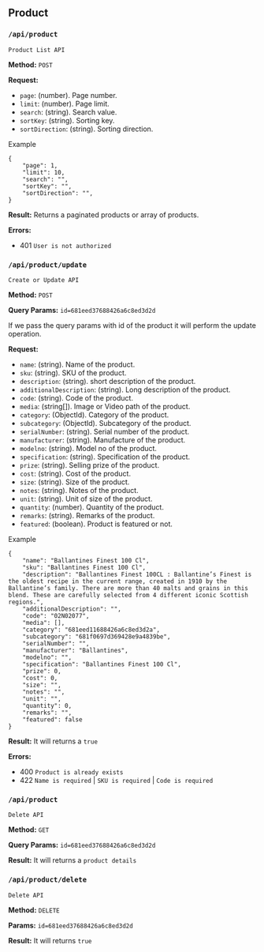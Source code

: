 ## Product

### `/api/product`

`Product List API`

**Method:** `POST`

**Request:**

- `page`: (number). Page number.
- `limit`: (number). Page limit.
- `search`: (string). Search value.
- `sortKey`: (string). Sorting key.
- `sortDirection`: (string). Sorting direction.

Example

```
{
	"page": 1,
	"limit": 10,
	"search": "",
	"sortKey": "",
	"sortDirection": "",
}
```

**Result:** Returns a paginated products or array of products.

**Errors:**

- 401 `User is not authorized`

### `/api/product/update`

`Create or Update API`

**Method:** `POST`

**Query Params:** `id=681eed37688426a6c8ed3d2d`

If we pass the query params with id of the product it will perform the update operation.

**Request:**

- `name`: (string). Name of the product.
- `sku`: (string). SKU of the product.
- `description`: (string). short description of the product.
- `additionalDescription`: (string). Long description of the product.
- `code`: (string). Code of the product.
- `media`: (string[]). Image or Video path of the product.
- `category`: (ObjectId). Category of the product.
- `subcategory`: (ObjectId). Subcategory of the product.
- `serialNumber`: (string). Serial number of the product.
- `manufacturer`: (string). Manufacture of the product.
- `modelno`: (string). Model no of the product.
- `specification`: (string). Specification of the product.
- `prize`: (string). Selling prize of the product.
- `cost`: (string). Cost of the product.
- `size`: (string). Size of the product.
- `notes`: (string). Notes of the product.
- `unit`: (string). Unit of size of the product.
- `quantity`: (number). Quantity of the product.
- `remarks`: (string). Remarks of the product.
- `featured`: (boolean). Product is featured or not.

Example

```
{
	"name": "Ballantines Finest 100 Cl",
	"sku": "Ballantines Finest 100 Cl",
	"description": "Ballantines Finest 100CL : Ballantine’s Finest is the oldest recipe in the current range, created in 1910 by the Ballantine’s family. There are more than 40 malts and grains in this blend. These are carefully selected from 4 different iconic Scottish regions.",
	"additionalDescription": "",
	"code": "02N02077",
	"media": [],
	"category": "681eed11688426a6c8ed3d2a",
	"subcategory": "681f0697d369428e9a4839be",
	"serialNumber": "",
	"manufacturer": "Ballantines",
	"modelno": "",
	"specification": "Ballantines Finest 100 Cl",
	"prize": 0,
	"cost": 0,
	"size": "",
	"notes": "",
	"unit": "",
	"quantity": 0,
	"remarks": "",
	"featured": false
}
```

**Result:** It will returns a `true`

**Errors:**

- 400 `Product is already exists`
- 422 `Name is required` | `SKU is required` | `Code is required`

### `/api/product`

`Delete API`

**Method:** `GET`

**Query Params:** `id=681eed37688426a6c8ed3d2d`

**Result:** It will returns a `product details`

### `/api/product/delete`

`Delete API`

**Method:** `DELETE`

**Params:** `id=681eed37688426a6c8ed3d2d`

**Result:** It will returns `true`
